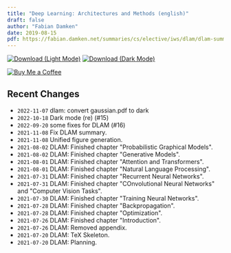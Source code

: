```yaml
---
title: "Deep Learning: Architectures and Methods (english)"
draft: false
author: "Fabian Damken"
date: 2019-08-15
pdf: https://fabian.damken.net/summaries/cs/elective/iws/dlam/dlam-summary.pdf
---
```


[![Download (Light Mode)](/download.png)](dlam-summary.pdf)
[![Download (Dark Mode)](/download-dark.png)](dlam-summary-dark.pdf)

[![Buy Me a Coffee](/kofi.png)](https://ko-fi.com/fdamken)

## Recent Changes
- `2022-11-07` dlam: convert gaussian.pdf to dark
- `2022-10-18` Dark mode (re) (#15)
- `2022-09-20` some fixes for DLAM (#16)
- `2021-11-08` Fix DLAM summary.
- `2021-11-08` Unified figure generation.
- `2021-08-02` DLAM: Finished chapter "Probabilistic Graphical Models".
- `2021-08-02` DLAM: Finished chapter "Generative Models".
- `2021-08-01` DLAM: Finished chapter "Attention and Transformers".
- `2021-08-01` DLAM: Finished chapter "Natural Language Processing".
- `2021-07-31` DLAM: Finished chapter "Recurrent Neural Networks".
- `2021-07-31` DLAM: Finished chapter "COnvolutional Neural Networks" and "Computer Vision Tasks".
- `2021-07-30` DLAM: Finished chapter "Training Neural Networks".
- `2021-07-28` DLAM: Finished chapter "Backpropagation".
- `2021-07-28` DLAM: Finished chapter "Optimization".
- `2021-07-26` DLAM: Finished chapter "Introduction".
- `2021-07-26` DLAM: Removed appendix.
- `2021-07-20` DLAM: TeX Skeleton.
- `2021-07-20` DLAM: Planning.
